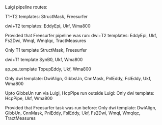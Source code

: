Luigi pipeline routes:

T1+T2 templates:
    StructMask, Freesurfer
    
dwi+T2 templates:
    EddyEpi, Ukf, Wma800
    
Provided that Freesurfer pipeline was run:
    dwi+T2 templates:
        EddyEpi, Ukf, Fs2Dwi, Wmql, Wmqlqc, TractMeasures
            

Only T1 template
    StructMask, Freesurfer
    
dwi+T1 template
    SynB0, Ukf, Wma800

ap_pa_template
    TopupEddy, Ukf, Wma800
    
Only dwi template:
    DwiAlign, GibbsUn, CnnMask, PnlEddy, FslEddy, Ukf, Wma800
    
    
Upto GibbsUn run via Luigi, HcpPipe run outside Luigi:
    Only dwi template:
        HcpPipe, Ukf, Wma800
        
        
Provided that Freesurfer task was run before:
    Only dwi template:
        DwiAlign, GibbUn, CnnMask, PnlEddy, FslEddy, Ukf, Fs2Dwi, Wmql, Wmqlqc, TractMeasures
